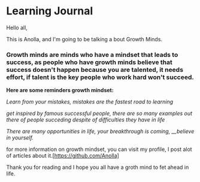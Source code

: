 # Learning Journal

Hello all,

This is Anolla, and I'm going to be talking a bout Growth Minds.

### Growth minds are minds who have a mindset that leads to success, as people who have growth minds believe that success doesn't happen because you are talented, it needs effort, if talent is the key people who work hard won't succeed.

**Here are some reminders  growth mindset:**

*Learn from your mistakes, mistakes are the fastest road to learning*

*get inspired by famous successful people, there are so  many examples out there of people succeding despite of difficulties they have in life*

*There are many opportunities in life, your breakthrough is coming, __believe in yourself.*

for more information on growth mindset, you can visit my profile, I post alot of articles about it.[https://github.com/Anolla]

Thank you for reading and I hope you all have a groth mind to fet ahead in life.



